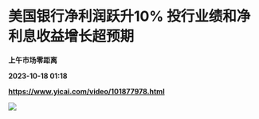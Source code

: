 # 美国银行净利润跃升10% 投行业绩和净利息收益增长超预期
**上午市场零距离**

**2023-10-18 01:18**

**https://www.yicai.com/video/101877978.html**

![](http://imgcdn.yicai.com/vms-new/2023/10/6fd51f88-596c-4844-b60b-7e0490ff904b_pMhs.jpg)